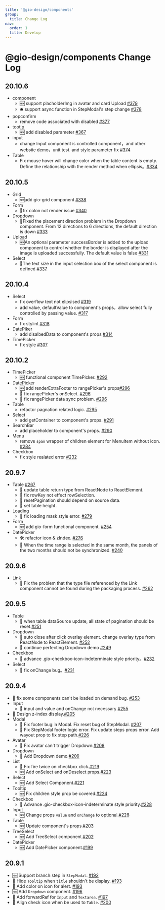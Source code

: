 ```yaml
---
title: '@gio-design/components'
group:
  title: Change Log
nav:
  order: 1
  title: Develop
---
```


# @gio-design/components Change Log

## 20.10.6

- component
  - 🆕 support placholderImg in avatar and card Upload [#379](https://github.com/growingio/gio-design/pull/379)
  - 🛎 support async function in StepModal's step change [#378](https://github.com/growingio/gio-design/pull/378)
- popconfirm
  - remove code associated with disabled [#377](https://github.com/growingio/gio-design/pull/377)
- tootip
  - 🆕 add disabled parameter [#367](https://github.com/growingio/gio-design/pull/367)
- input
  - change Input component is controlled component，and other website demo，unit test. and style parameter fix [#374](https://github.com/growingio/gio-design/pull/374)
- Table
  - Fix mouse hover will change color when the table content is empty. Define the relationship with the render method when ellipsis。[#334](https://github.com/growingio/gio-design/pull/334)

## 20.10.5

- Grid
  - 🆕add gio-grid component [#338](https://github.com/growingio/gio-design/pull/338)
- Form
  - 🐛fix colon not render issue [#340](https://github.com/growingio/gio-design/pull/340)
- Dropdown
  - 💄Fixed the placement direction problem in the Dropdown component. From 12 directions to 6 directions, the default direction is down [#333](https://github.com/growingio/gio-design/pull/333/)
- Upload
  - 🆕An optional parameter successBorder is added to the upload component to control whether the border is displayed after the image is uploaded successfully. The default value is false [#331](https://github.com/growingio/gio-design/pull/331)
- Select
  - 💄The text size in the input selection box of the select component is defined [#337](https://github.com/growingio/gio-design/pull/337)


## 20.10.4

- Select
  - fix overflow text not elipsised [#319](https://github.com/growingio/gio-design/pull/319)
  - add value, defaultValue to component's props，allow select fully controlled by passing value. [#317](https://github.com/growingio/gio-design/pull/317)
- Form
  - fix stylint [#318](https://github.com/growingio/gio-design/pull/318)
- DatePiker
  - add disalbedData to component's props [#314](https://github.com/growingio/gio-design/pull/314/)
- TimePicker
  - fix style [#307](https://github.com/growingio/gio-design/pull/307)

## 20.10.2

- TimePicker
  - 🆕 functional component TimePicker. [#292](https://github.com/growingio/gio-design/pull/292)
- DatePicker
  - 🆕 add renderExtraFooter to rangePicker's props[#296](https://github.com/growingio/gio-design/pull/296)
  - 🐛 fix rangePicker's onSelect. [#296](https://github.com/growingio/gio-design/pull/296)
  - 🐛 fix rangePicker data sync problem. [#296](https://github.com/growingio/gio-design/pull/296)
- Table
  - refactor pagnation related logic. [#295](https://github.com/growingio/gio-design/pull/295)
- Select
  - add getContainer to component's props. [#291](https://github.com/growingio/gio-design/pull/291)
- SearchBar
  - add placeholder to component's props. [#290](https://github.com/growingio/gio-design/pull/290)
- Menu
  - remove `span` wrapper of children element for MenuItem without icon. [#284](https://github.com/growingio/gio-design/pull/284)
- Checkbox
  - fix style realated error [#232](https://github.com/growingio/gio-design/pull/232)

## 20.9.7

- Table [#267](https://github.com/growingio/gio-design/pull/267)
  - 🐛 update table return type from ReactNode to ReactElement.
  - 🐛 fix rowKey not effect rowSelection.
  - 🐛 resetPagination should depend on source data.
  - 🐛 set table height.
- Loading
  - 🐛 fix loading mask style error. [#279](https://github.com/growingio/gio-design/pull/279)
- Form
  - 🆕 add gio-form functional component. [#254](https://github.com/growingio/gio-design/pull/254)
- DatePicker
  - 🛠 refactor icon & zIndex. [#276](https://github.com/growingio/gio-design/pull/276)
  - 🐛 When the time range is selected in the same month, the panels of the two months should not be synchronized. [#240](https://github.com/growingio/gio-design/pull/240)

## 20.9.6

- Link
  - 🐛 Fix the problem that the type file referenced by the Link component cannot be found during the packaging process. [#262](https://github.com/growingio/gio-design/pull/262)

## 20.9.5

- Table
  - 🐛 when table dataSource update, all state of pagination should be reset.[#251](https://github.com/growingio/gio-design/pull/251)
- Dropdown
  - 🐛 auto close after click overlay element. change overlay type from ReactNode to ReactElement. [#252](https://github.com/growingio/gio-design/pull/252)
  - 📖 continue perfecting Dropdown demo [#249](https://github.com/growingio/gio-design/pull/249)
- Checkbox
  - 💄 advance .gio-checkbox-icon-indeterminate style priority。[#232](https://github.com/growingio/gio-design/pull/232)
- Select
  - 🐛 fix onChange bug。[#231](https://github.com/growingio/gio-design/pull/231)

## 20.9.4

- 🐛 fix some components can't be loaded on demand bug. [#253](https://github.com/growingio/gio-design/pull/253)
- Input
  - 🐛 input and value and onChange not necessary [#255](https://github.com/growingio/gio-design/pull/255)
- 💄 Design z-index display.[#205](https://github.com/growingio/gio-design/pull/205)
- Modal
  - 🐛 Fix footer bug in Modal. Fix reset bug of StepModal. [#207](https://github.com/growingio/gio-design/pull/207)
  - 🐛 Fix StepModal footer logic error. Fix update steps props error. Add wayout prop to fix step path.[#226](https://github.com/growingio/gio-design/pull/226)
- Avatar
  - 🐛 Fix avatar can't trigger Dropdown.[#208](https://github.com/growingio/gio-design/pull/208)
- Dropdown
  - 📖 Add Dropdown demo.[#209](https://github.com/growingio/gio-design/pull/209)
- List
  - 🐛 Fix fire twice on checkbox click.[#219](https://github.com/growingio/gio-design/pull/219)
  - 🆕 Add onSelect and onDeselect props.[#223](https://github.com/growingio/gio-design/pull/223)
- Select
  - 🆕 Add Select Component.[#221](https://github.com/growingio/gio-design/pull/221)
- Tooltip
  - 🆕 Fix children style prop be covered.[#224](https://github.com/growingio/gio-design/pull/224)
- Checkbox
  - 💄 Advance .gio-checkbox-icon-indeterminate style priority.[#228](https://github.com/growingio/gio-design/pull/227)
- Input
  - 🆕 Change props `value` and `onChange` to optional.[#228](https://github.com/growingio/gio-design/pull/228)
- Table
  - 🆕 Update component's props.[#203](https://github.com/growingio/gio-design/pull/203)
- TreeSelect
  - 🆕 Add TreeSelect component.[#202](https://github.com/growingio/gio-design/pull/202)
- DatePicker
  - 🆕 Add DatePicker component.[#199](https://github.com/growingio/gio-design/pull/199)

## 20.9.1

- 🆕 Support branch step in `StepModal`. [#192](https://github.com/growingio/gio-design/pull/192)
- 🐛 Hide `Tooltip` when `title` shouldn't be display. [#193](https://github.com/growingio/gio-design/pull/193)
- 🐛 Add color on icon for alert. [#193](https://github.com/growingio/gio-design/pull/193)
- 🆕 Add `Dropdown` component. [#196](https://github.com/growingio/gio-design/pull/196)
- 🐛 Add forwardRef for `Input` and `Textarea`. [#197](https://github.com/growingio/gio-design/pull/197)
- 🐛 Align check icon when be used to `Table`. [#200](https://github.com/growingio/gio-design/pull/200)
